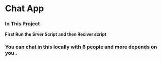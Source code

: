 # Chat App

### In This Project 
**First Run the Srver Script**
**and then Reciver script**

### You can chat in this locally with 6 people and more depends on you .
